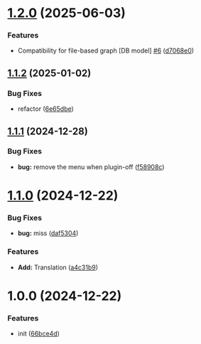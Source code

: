 # [1.2.0](https://github.com/YU000jp/logseq-plugin-multi-random-note/compare/v1.1.2...v1.2.0) (2025-06-03)


### Features

* Compatibility for file-based graph [DB model] [#6](https://github.com/YU000jp/logseq-plugin-multi-random-note/issues/6) ([d7068e0](https://github.com/YU000jp/logseq-plugin-multi-random-note/commit/d7068e0070620d317e2c42a5cec09fa3c80386dc))

## [1.1.2](https://github.com/YU000jp/logseq-plugin-multi-random-note/compare/v1.1.1...v1.1.2) (2025-01-02)


### Bug Fixes

* refactor ([6e65dbe](https://github.com/YU000jp/logseq-plugin-multi-random-note/commit/6e65dbe3de0af5a333576c43f82ac101fbc23c49))

## [1.1.1](https://github.com/YU000jp/logseq-plugin-multi-random-note/compare/v1.1.0...v1.1.1) (2024-12-28)


### Bug Fixes

* **bug:** remove the menu when plugin-off ([f58908c](https://github.com/YU000jp/logseq-plugin-multi-random-note/commit/f58908c7db05721447d2bab0bb0daf88d7c642df))

# [1.1.0](https://github.com/YU000jp/logseq-plugin-multi-random-note/compare/v1.0.0...v1.1.0) (2024-12-22)


### Bug Fixes

* **bug:** miss ([daf5304](https://github.com/YU000jp/logseq-plugin-multi-random-note/commit/daf53045701a69464239bdf817c456b53866dd45))


### Features

* **Add:** Translation ([a4c31b9](https://github.com/YU000jp/logseq-plugin-multi-random-note/commit/a4c31b95c75174fef749157a27f0bc2923a84017))

# 1.0.0 (2024-12-22)


### Features

* init ([66bce4d](https://github.com/YU000jp/logseq-plugin-multi-random-note/commit/66bce4daed848f341e9a39c6bbe3b977e2f11572))
